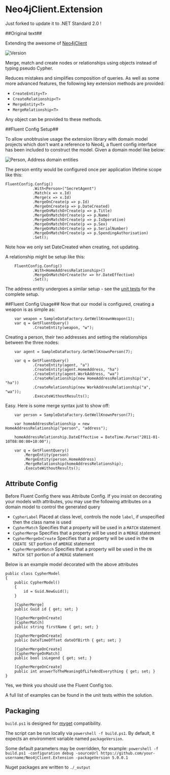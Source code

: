 # Neo4jClient.Extension #

Just forked to update it to .NET Standard 2.0 !

##Original text##

Extending the awesome of [Neo4jClient](https://github.com/Readify/Neo4jClient)

![Version](https://img.shields.io/nuget/v/Neo4jClient.Extension.svg)

Merge, match and create nodes or relationships using objects instead of typing pseudo Cypher.

Reduces mistakes and simplifies composition of queries. As well as some more advanced features, the following key extension methods are provided:

* `CreateEntity<T>`
* `CreateRelationship<T>`
* `MergeEntity<T>`
* `MergeRelationship<T>`

Any object can be provided to these methods. 

##Fluent Config Setup##

To allow unobtrusive usage the extension library with domain model projects which don't want a reference to Neo4j, a fluent config interface has been included to construct the model. Given a domain model like below:

![Person, Address domain entities](https://raw.githubusercontent.com/simonpinn/Neo4jClient.Extension/master/docs/images/TestDataDiagram.png)

The person entity would be configured once per application lifetime scope like this: 

	FluentConfig.Config()
                .With<Person>("SecretAgent")
                .Match(x => x.Id)
                .Merge(x => x.Id)
                .MergeOnCreate(p => p.Id)
                .MergeOnCreate(p => p.DateCreated)
                .MergeOnMatchOrCreate(p => p.Title)
                .MergeOnMatchOrCreate(p => p.Name)
                .MergeOnMatchOrCreate(p => p.IsOperative)
                .MergeOnMatchOrCreate(p => p.Sex)
                .MergeOnMatchOrCreate(p => p.SerialNumber)
                .MergeOnMatchOrCreate(p => p.SpendingAuthorisation)
                .Set();

Note how we only set DateCreated when creating, not updating.

A relationship might be setup like this:

		FluentConfig.Config()
                .With<HomeAddressRelationship>()
                .MergeOnMatchOrCreate(hr => hr.DateEffective)
                .Set();

The address entity undergoes a similar setup - see the [unit tests](https://github.com/simonpinn/Neo4jClient.Extension/blob/master/test/Neo4jClient.Extension.Test.Common/Neo/NeoConfig.cs) for the complete setup.

##Fluent Config Usage##
Now that our model is configured, creating a weapon is as simple as:

		var weapon = SampleDataFactory.GetWellKnownWeapon(1);
    	var q = GetFluentQuery()
                .CreateEntity(weapon, "w");

Creating a person, their two addresses and setting the relationships between the three nodes:

		var agent = SampleDataFactory.GetWellKnownPerson(7);

        var q = GetFluentQuery()
                .CreateEntity(agent, "a")
                .CreateEntity(agent.HomeAddress, "ha")
                .CreateEntity(agent.WorkAddress, "wa")
                .CreateRelationship(new HomeAddressRelationship("a", "ha"))
                .CreateRelationship(new WorkAddressRelationship("a", "wa"));
        		.ExecuteWithoutResults();

Easy. Here is some merge syntax just to show off:

		var person = SampleDataFactory.GetWellKnownPerson(7);

        var homeAddressRelationship = new HomeAddressRelationship("person", "address");

        homeAddressRelationship.DateEffective = DateTime.Parse("2011-01-10T08:00:00+10:00");

        var q = GetFluentQuery()
            .MergeEntity(person)
            .MergeEntity(person.HomeAddress)
            .MergeRelationship(homeAddressRelationship);
			.ExecuteWithoutResults();

## Attribute Config ##
Before Fluent Config there was Attribute Config. If you insist on decorating your models with attributes, you may use the following attributes on a domain model to control the generated query

* `CypherLabel` Placed at class level, controls the node `label`, if unspecified then the class name is used
* `CypherMatch` Specifies that a property will be used in a `MATCH` statement
* `CypherMerge` Specifies that a property will be used in a `MERGE` statement
* `CypherMergeOnCreate` Specifies that a property will be used in the `ON CREATE SET` portion of a`MERGE` statement
* `CypherMergeOnMatch` Specifies that a property will be used in the `ON MATCH SET` portion of a `MERGE` statement

Below is an example model decorated with the above attributes

    public class CypherModel
    {
        public CypherModel()
        {
            id = Guid.NewGuid();
        }

        [CypherMerge]
        public Guid id { get; set; }

        [CypherMergeOnCreate]
        [CypherMatch]
        public string firstName { get; set; }
        
        [CypherMergeOnCreate]
        public DateTimeOffset dateOfBirth { get; set; }
        
        [CypherMergeOnCreate]
        [CypherMergeOnMatch]
        public bool isLegend { get; set; }
        
        [CypherMergeOnCreate]
        public int answerToTheMeaningOfLifeAndEverything { get; set; }
    }

Yes, we think you should use the Fluent Config too.

A full list of examples can be found in the unit tests within the solution.


## Packaging ##
`build.ps1` is designed for [myget](http://www.myget.org/) compatibility. 

The script can be run locally via `powershell -f build.ps1`. By default, it expects an environment variable named `packageVersion`.

Some default parameters may be overridden, for example:
`powershell -f build.ps1 -configuration debug -sourceUrl https://github.com/your-username/Neo4jClient.Extension -packageVersion 5.0.0.1` 

Nuget packages are written to `./_output`
